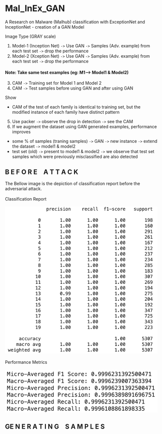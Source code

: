 # Mal_InEx_GAN
 A Research on Malware (Malhub) classification with ExceptionNet and InceptionNet - creation of a GAN Model  

Image Type (GRAY scale)

1. Model-1 (Inception Net) `->` Use GAN `->` Samples (Adv. example) from each test set `->` drop the performance
2. Model-2 (Xception Net)  `->` Use GAN `->` Samples (Adv. example) from each test set `->` drop the performance

#### Note: Take same test examples (eg: M1--> Model1 & Model2) </br>

3. CAM `->` Training set for Model 1 and Model 2 </br>
4. CAM `->` Test samples before using GAN and after using GAN

Show
* CAM of the test of each family is identical to training set, but the modified instance of each family have distinct pattern

5. Use packer `->` observe the drop in detection `->` see the CAM
6. If we augment the dataset using GAN generated examples, performance improves </br>
* some % of samples (traning samples) `->` GAN `->` new instance `->` extend the dataset `->` model1 & model2 </br>
* test set (old) `->` present to model1 & model2 `->` we observe that test set samples which were previously misclassified are also detected

## B E F O R E  &ensp; A T T A C K

The Bellow image is the depiction of classification report before the adversarial attack. <br/>
<br/>
Classification Report 
<br/>
<br/>
<img src="results/CR_BeforeAttack.png" alt="ClassificationReport" width="512">
<br/>
<br/>
Performance Metrics
<br/>
<br/>
<img src="results/result.png" alt="ClassificationReport" width="512">
<br/>

## GE N E R A T I N G &ensp; S A M P L E S